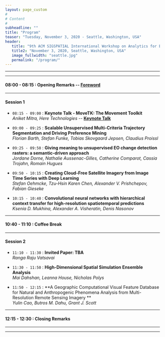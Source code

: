 ```yaml
---
layout: page_custom
#
# Content
#
subheadline: ""
title: "Program"
teaser: "Tuesday, November 3, 2020 - Seattle, Washington, USA"
header:
   title: "9th ACM SIGSPATIAL International Workshop on Analytics for Big Geospatial Data (BigSpatial 2020)"
   title2: "November 3, 2020, Seattle, Washington, USA"
   image_fullwidth: "seattle.jpg"
   permalink: "/program/"
---
```


---------------------------------------

---------------------------------------

#### 08:00 - 08:15 : Opening Remarks -- [Foreword](docs/Frontmatter.pdf)

---------------------------------------

#### Session 1

* `08:15 - 09:00` : **Keynote Talk - MoveTK: The Movement Toolkit**   
*Aniket Mitra, Here Technologies* -- [**Keynote Talk**](/program/keynotes/#talkn)

* `09:00 - 09:25` : **Scalable Unsupervised Multi-Criteria Trajectory Segmentation and Driving Preference Mining**    
*Florian Barth, Stefan Funke, Tobias Skovgaard Jepsen, Claudius Proissl*

* `09:25 - 09:50` : **Giving meaning to unsupervised EO change detection rasters: a semantic-driven approach**    
*Jordane Dorne, Nathalie Aussenac-Gilles, Catherine Comparot, Cassia Trojahn, Romain Hugues*

* `09:50 - 10:15` : **Creating Cloud-Free Satellite Imagery from Image Time Series with Deep Learning**    
*Stefan Oehmcke, Tzu-Hsin Karen Chen, Alexander V. Prishchepov, Fabian Gieseke*

* `10:15 - 10:40` : **Convolutional neural networks with hierarchical context transfer for high-resolution spatiotemporal predictions**    
*Ksenia D. Mukhina, Alexander A. Visheratin, Denis Nasonov*

---------------------------------------

#### 10:40 - 11:10 : Coffee Break

---------------------------------------

#### Session 2

* `11:10 - 11:30` : **Invited Paper: TBA**    
*Ranga Raju Vatsavai*

* `11:30 - 11:50` : **High-Dimensional Spatial Simulation Ensemble Analysis**    
*Mai Dahshan, Leanna House, Nicholas Polys*

* `11:50 - 12:15` : **A Geographic Computational Visual Feature Database for Natural and Anthropogenic Phenomena Analysis from Multi-Resolution Remote Sensing Imagery **    
*Yulin Cao, Butros M. Dahu, Grant J. Scott*

---------------------------------------

#### 12:15 - 12:30 : Closing Remarks

---------------------------------------

---------------------------------------

<br />
<br />





